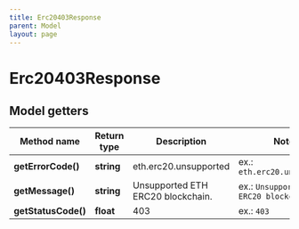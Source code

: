 ```yaml
---
title: Erc20403Response
parent: Model
layout: page
---
```


# Erc20403Response

## Model getters

Method name | Return type | Description | Notes
------------ | ------------- | ------------- | -------------
**getErrorCode()** | **string** | eth.erc20.unsupported | ex.: `eth.erc20.unsupported`
**getMessage()** | **string** | Unsupported ETH ERC20 blockchain. | ex.: `Unsupported ETH ERC20 blockchain.`
**getStatusCode()** | **float** | 403 | ex.: `403`

